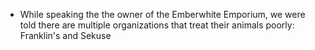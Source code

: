 - While speaking the the owner of the Emberwhite Emporium, we were told there are multiple organizations that treat their animals poorly: Franklin's and Sekuse 